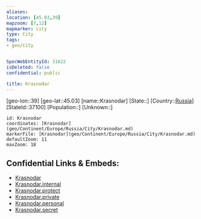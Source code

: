 ```yaml
---
aliases: 
location: [45.03,39]
mapzoom: [7,12] 
mapmarker: city 
type: City
tags:
- geo/City


SpocWebEntityId: 31622
isDeleted: false
confidential: public

title: Krasnodar
---
```

[geo-lon::39]
[geo-lat::45.03]
[name::Krasnodar]
[State::]
[Country::[Russia](geo/Continent/Europe/Russia.md)]
[StateId::37100]
[Population::]
[Unknown::]


```leaflet
id: Krasnodar
coordinates: [Krasnodar](geo/Continent/Europe/Russia/City/Krasnodar.md)
markerFile: [Krasnodar](geo/Continent/Europe/Russia/City/Krasnodar.md)
defaultZoom: 11 
maxZoom: 18
```


## Confidential Links & Embeds: 
- [Krasnodar](../../../../../../_public/geo/Continent/Europe/Russia/City/Krasnodar.md) 
- [Krasnodar.internal](../../../../../../_internal/geo/Continent/Europe/Russia/City/Krasnodar.internal.md) 
- [Krasnodar.protect](../../../../../../_protect/geo/Continent/Europe/Russia/City/Krasnodar.protect.md) 
- [Krasnodar.private](../../../../../../_private/geo/Continent/Europe/Russia/City/Krasnodar.private.md) 
- [Krasnodar.personal](../../../../../../_personal/geo/Continent/Europe/Russia/City/Krasnodar.personal.md) 
- [Krasnodar.secret](../../../../../../_secret/geo/Continent/Europe/Russia/City/Krasnodar.secret.md) 
